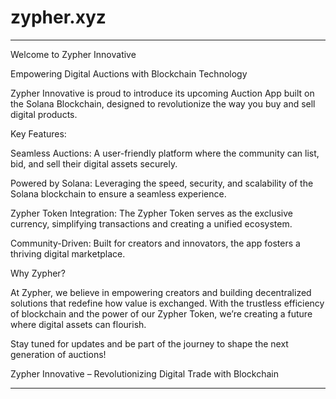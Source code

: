 # zypher.xyz

---

Welcome to Zypher Innovative

Empowering Digital Auctions with Blockchain Technology

Zypher Innovative is proud to introduce its upcoming Auction App built on the Solana Blockchain, designed to revolutionize the way you buy and sell digital products.

Key Features:

Seamless Auctions: A user-friendly platform where the community can list, bid, and sell their digital assets securely.

Powered by Solana: Leveraging the speed, security, and scalability of the Solana blockchain to ensure a seamless experience.

Zypher Token Integration: The Zypher Token serves as the exclusive currency, simplifying transactions and creating a unified ecosystem.

Community-Driven: Built for creators and innovators, the app fosters a thriving digital marketplace.


Why Zypher?

At Zypher, we believe in empowering creators and building decentralized solutions that redefine how value is exchanged. With the trustless efficiency of blockchain and the power of our Zypher Token, we’re creating a future where digital assets can flourish.

Stay tuned for updates and be part of the journey to shape the next generation of auctions!

Zypher Innovative – Revolutionizing Digital Trade with Blockchain


---

